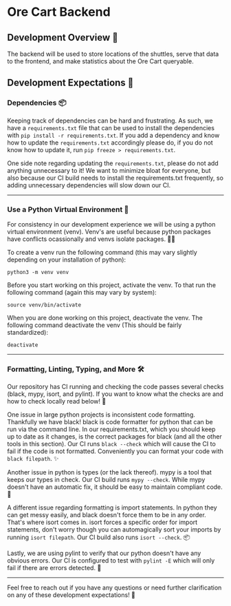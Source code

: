 # Ore Cart Backend

## Development Overview 🌟


The backend will be used to store locations of the shuttles, serve that data to the frontend, and make statistics about the Ore Cart queryable.

## Development Expectations 📌

### Dependencies 📦

Keeping track of dependencies can be hard and frustrating. As such, we have a `requirements.txt` file that can be used to install the dependencies with `pip install -r requirements.txt`. If you add a dependency and know how to update the `requirements.txt` accordingly please do, if you do not know how to update it, run `pip freeze > requirements.txt`. 

One side note regarding updating the `requirements.txt`, please do not add anything unnecessary to it! We want to minimize bloat for everyone, but also because our CI build needs to install the requirements.txt frequently, so adding unnecessary dependencies will slow down our CI.

---

### Use a Python Virtual Environment 🐍

For consistency in our development experience we will be using a python virtual environment (venv). Venv's are useful because python packages have conflicts ocassionally and venvs isolate packages. 👩‍💻

To create a venv run the following command (this may vary slightly depending on your installation of python):

```
python3 -m venv venv
```

Before you start working on this project, activate the venv. To that run the following command (again this may vary by system):

```
source venv/bin/activate
```

When you are done working on this project, deactivate the venv. The following command deactivate the venv (This should be fairly standardized):

```
deactivate
```

---

### Formatting, Linting, Typing, and More 🛠️

Our repository has CI running and checking the code passes several checks (black, mypy, isort, and pylint). If you want to know what the checks are and how to check locally read below! 🧹

One issue in large python projects is inconsistent code formatting. Thankfully we have black! black is code formatter for python that can be run via the command line. In our requirements.txt, which you should keep up to date as it changes, is the correct packages for black (and all the other tools in this section). Our CI runs `black --check` which will cause the CI to fail if the code is not formatted. Conveniently you can format your code with `black filepath`. ✨

Another issue in python is types (or the lack thereof). mypy is a tool that keeps our types in check. Our CI build runs `mypy --check`. While mypy doesn't have an automatic fix, it should be easy to maintain compliant code. 📑

A different issue regarding formatting is import statements. In python they can get messy easily, and black doesn't force them to be in any order. That's where isort comes in. isort forces a specific order for import statements, don't worry though you can automagically sort your imports by running `isort filepath`. Our CI build also runs `isort --check`. 📦

Lastly, we are using pylint to verify that our python doesn't have any obvious errors. Our CI is configured to test with `pylint -E` which will only fail if there are errors detected. 🐞

---

Feel free to reach out if you have any questions or need further clarification on any of these development expectations! 🙌




